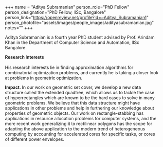 +++
name = "Aditya Subramanian"
person_role="PhD Fellow"
person_designation="PhD Fellow, IISc, Bangalore"
person_link="https://openreview.net/profile?id=~Aditya_Subramanian1"
person_photofile="assets/images/people_images/adityasubramanian.jpg"
notes=""
+++

Aditya Subramanian is a fourth year PhD student advised by Prof. Arindam Khan in the Department of Computer Science and Automation, IISc Bangalore. 

<b>Research Interests</b>
<br><br>
His research interests lie in finding approximation algorithms for combinatorial optimization problems, and currently he is taking a closer look at problems in geometric optimization.


<b>Impact.</b> In our work on geometric set cover, we develop a new data structure called the extended quadtree, which allows us to tackle the case of hyperrectangles which are known to be the hard cases to solve in many geometric problems. We believe that this data structure might have applications in other problems and help in furthering our knowledge about properties of geometric objects. Our work on rectangle-stabbing has applications in resource allocation problems for computer systems, and the more recent work generalizing it to rectilinear polygons has the scope for adapting the above application to the modern trend of heterogeneous computing by accounting for accelerated cores for specific tasks, or cores of different power envelopes.

